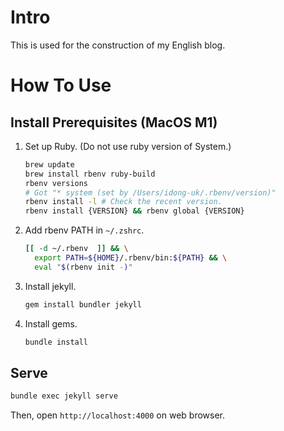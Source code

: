 # Intro

This is used for the construction of my English blog.

# How To Use

## Install Prerequisites (MacOS M1)

1. Set up Ruby. (Do not use ruby version of System.)

    ```bash
    brew update
    brew install rbenv ruby-build
    rbenv versions
    # Got "* system (set by /Users/idong-uk/.rbenv/version)"
    rbenv install -l # Check the recent version.
    rbenv install {VERSION} && rbenv global {VERSION}

    ```

2. Add rbenv PATH in `~/.zshrc`.

    ```bash
    [[ -d ~/.rbenv  ]] && \
      export PATH=${HOME}/.rbenv/bin:${PATH} && \
      eval "$(rbenv init -)"
    ```

3. Install jekyll.

    ```bash
    gem install bundler jekyll
    ```

4. Install gems.

    ```bash
    bundle install
    ```

## Serve

```bash
bundle exec jekyll serve
```

Then, open `http://localhost:4000` on web browser.
